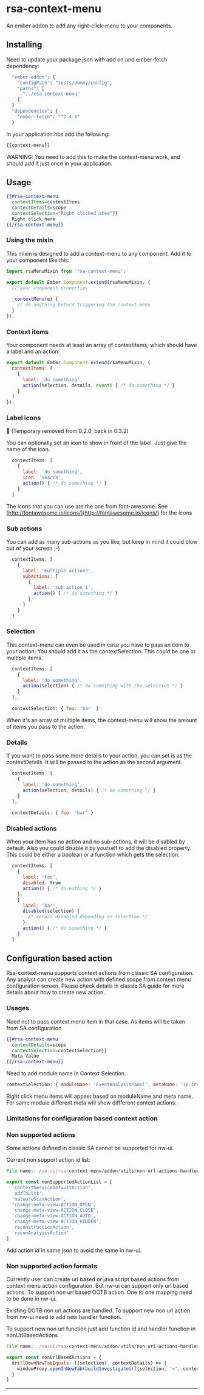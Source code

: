 # rsa-context-menu

An ember addon to add any right-click-menu to your components.

## Installing

Need to update your package json with add on and ember-fetch dependency:
```bash
  "ember-addon": {
    "configPath": "tests/dummy/config",
    "paths": [
      "../rsa-context-menu"
    ]`
  }
  "dependencies": {
    "ember-fetch": "^3.4.4"
  }
```

In your application.hbs add the following:

```hbs
{{context-menu}}
```

WARNING: You need to add this to make the context-menu work, and should add it just once in your application.

## Usage

```hbs
{{#rsa-context-menu
  contextItems=contextItems
  contextDetails=scope
  contextSelection="Right clicked item"}}
  Right click here
{{/rsa-context-menu}}
```

### Using the mixin

This mixin is designed to add a context-menu to any component. Add it to your component like this:

```js
import rsaMenuMixin from 'rsa-context-menu';

export default Ember.Component.extend(rsaMenuMixin, {
  // your component properties
  
  _contextMenu(e) {
    // do anything before triggering the context-menu
  }
});

```

### Context items

Your component needs at least an array of contextItems, which should have a label and an action.

```js
export default Ember.Component.extend(rsaMenuMixin, {
  contextItems: [
    {
      label: 'do something',
      action(selection, details, event) { /* do something */ }
    }
  ]
});
```

### Label icons

:no_entry_sign: (Temporary removed from 0.2.0, back in 0.3.2)

You can optionally set an icon to show in front of the label. Just give the name of the icon.

```js
  contextItems: [
    {
      label: 'do something',
      icon: 'search',
      action() { /* do something */ }
    }
  ]
```

The icons that you can use are the one from font-awesome.
See [http://fontawesome.io/icons/](http://fontawesome.io/icons/) for the icons

### Sub actions

You can add as many sub-actions as you like, but keep in mind it could blow out of your screen ;-)

```js
  contextItems: [
    {
      label: 'multiple actions',
      subActions: [
        {
          label: 'sub action 1',
          action() { /* do something */ }
        }
      ]
    }
  ]
```

### Selection

This context-menu can even be used in case you have to pass an item to your action.
You should add it as the contextSelection. This could be one or multiple items.

```js
  contextItems: [
    {
      label: 'do something',
      action(selection) { /* do something with the selection */ }
    }
  ],
  
  contextSelection: { foo: 'bar' }
```

When it's an array of multiple items, the context-menu will show the amount of items you pass to the action.

### Details

If you want to pass some more details to your action, you can set is as the contextDetails.
It will be passed to the action as the second argument.

```js
  contextItems: [
    {
      label: 'do something',
      action(selection, details) { /* do something */ }
    }
  ],
  
  contextDetails: { foo: 'bar' }
```

### Disabled actions

When your item has no action and no sub-actions, it will be disabled by default.
Also you could disable it by yourself to add the disabled property.
This could be either a boolean or a function which gets the selection.

```js
  contextItems: [
    {
      label: 'foo',
      disabled: true
      action() { /* do nothing */ }
    },
    {
      label: 'bar',
      disabled(selection) {
        /* return disabled depending on selection */
      },
      action() { /* do something */ }
    }
  ]
```

## Configuration based action

Rsa-context-menu supports context actions from classic SA configuration. Any analyst can create new action with defined scope from context menu configuration screen. Please check details in classic SA guide for more details about how to create new action.

### Usages

Need not to pass context menu item in that case. As items will be taken from SA configuration.
```hbs
{{#rsa-context-menu
  contextDetails=scope
  contextSelection=contextSelection}}
  Mata Value
{{/rsa-context-menu}}
```
Need to add module name in Context Selection. 

```js
contextSelection: { moduleName: 'EventAnalysisPanel', metaName: 'ip.src', metaValue: '10.10.10.10' }
```

Right click menu items will appaer based on moduleName and meta name. For same module different meta will show diffferent context actions.

### Limitations for configuration based context action

### Non supported actions

Some actions defined in classic SA cannot be supported for nw-ui. 

Current non support action id list:


```js 
File name:: /sa-ui/rsa-context-menu/addon/utils/non-url-actions-handler.js

export const nonSupportedActionList = [
  'contextServiceDefaultAction',
  'addToList',
  'malwareScanAction',
  'change-meta-view-ACTION_OPEN',
  'change-meta-view-ACTION_CLOSE',
  'change-meta-view-ACTION_AUTO',
  'change-meta-view-ACTION_HIDDEN',
  'reconstructionAction',
  'reconAnalysisAction'
]
```
Add action id in same json to avoid the same in nw-ui.

### Non supported action formats

Currently user can create url based or java script based actions from context menu action configuration. But nw-ui can support only url based actions. To support non url based OOTB action. One to one mapping need to be done in nw-ui.

Existing OOTB non url actions are handled. To support new non url action from nw-ui need to add new handler function.

To support new non url function just add function id and handler function in nonUrlBasedActions.

```js
File name:: /sa-ui/rsa-context-menu/addon/utils/non-url-actions-handler.js

export const nonUrlBasedActions = {
  drillDownNewTabEquals: ([selection], contextDetails) => {
    windowProxy.openInNewTab(buildInvestigateUrl(selection, '=', contextDetails));
  }
}
```

---
